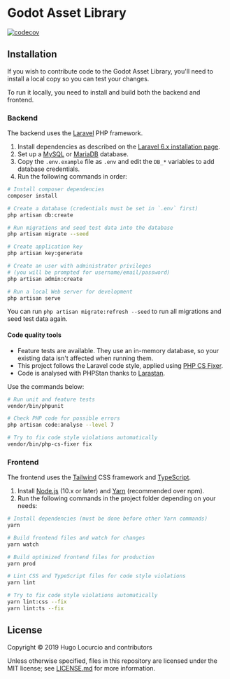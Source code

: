 # Godot Asset Library

[![codecov](https://codecov.io/gh/Calinou/godot-asset-library-laravel/branch/master/graph/badge.svg)](https://codecov.io/gh/Calinou/godot-asset-library-laravel)

## Installation

If you wish to contribute code to the Godot Asset Library, you'll need to
install a local copy so you can test your changes.

To run it locally, you need to install and build both the backend and frontend.

### Backend

The backend uses the [Laravel](https://laravel.com/) PHP framework.

1. Install dependencies as described on the
   [Laravel 6.x installation page](https://laravel.com/docs/6.x/installation).
2. Set up a [MySQL](https://www.mysql.com)
   or [MariaDB](https://mariadb.org/) database.
3. Copy the `.env.example` file as `.env` and edit the `DB_*` variables
   to add database credentials.
4. Run the following commands in order:

```bash
# Install composer dependencies
composer install

# Create a database (credentials must be set in `.env` first)
php artisan db:create

# Run migrations and seed test data into the database
php artisan migrate --seed

# Create application key
php artisan key:generate

# Create an user with administrator privileges
# (you will be prompted for username/email/password)
php artisan admin:create

# Run a local Web server for development
php artisan serve
```

You can run `php artisan migrate:refresh --seed` to run all migrations
and seed test data again.

#### Code quality tools

- Feature tests are available. They use an in-memory database, so your existing
  data isn't affected when running them.
- This project follows the Laravel code style,
applied using [PHP CS Fixer](https://github.com/FriendsOfPhp/PHP-CS-Fixer).
- Code is analysed with PHPStan thanks to
  [Larastan](https://github.com/nunomaduro/larastan).

Use the commands below:

```bash
# Run unit and feature tests
vendor/bin/phpunit

# Check PHP code for possible errors
php artisan code:analyse --level 7

# Try to fix code style violations automatically
vendor/bin/php-cs-fixer fix
```

### Frontend

The frontend uses the [Tailwind](https://tailwindcss.com/) CSS framework
and [TypeScript](https://www.typescriptlang.org/).

1. Install [Node.js](https://nodejs.org/en/) (10.x or later) and [Yarn](https://nodejs.org/en/) (recommended over npm).
2. Run the following commands in the project folder depending on your needs:

```bash
# Install dependencies (must be done before other Yarn commands)
yarn

# Build frontend files and watch for changes
yarn watch

# Build optimized frontend files for production
yarn prod

# Lint CSS and TypeScript files for code style violations
yarn lint

# Try to fix code style violations automatically
yarn lint:css --fix
yarn lint:ts --fix
```

## License

Copyright © 2019 Hugo Locurcio and contributors

Unless otherwise specified, files in this repository are licensed under
the MIT license; see [LICENSE.md](LICENSE.md) for more information.
